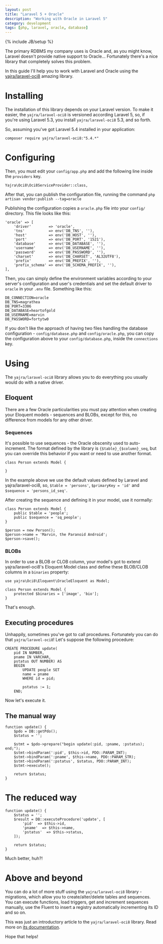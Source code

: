 ```yaml
---
layout: post
title: "Laravel 5 + Oracle"
description: "Working with Oracle in Laravel 5"
category: development
tags: [php, laravel, oracle, database]
---
```

{% include JB/setup %}

The primary RDBMS my company uses is Oracle and, as you might know, Laravel
doesn't provide native support to Oracle... Fortunately there's a nice library
that completely solves this problem.

In this guide I'll help you to work with Laravel and Oracle using the
[yajra/laravel-oci8](https://github.com/yajra/laravel-oci8) amazing library.

# Installing

The installation of this library depends on your Laravel version. To make it
easier, the `yajra/laravel-oci8` is versioned according Laravel 5, so, if you're
using Laravel 5.3, you install `yajra/laravel-oci8` 5.3, and so forth.

So, assuming you've got Laravel 5.4 installed in your application:

```
composer require yajra/laravel-oci8:"5.4.*"
```

# Configuring

Then, you must edit your `config/app.php` and add the following line inside the
`providers` key.

```
Yajra\Oci8\Oci8ServiceProvider::class,
```

After that, you can publish the configuration file, running the command `php artisan vendor:publish --tag=oracle`

Publishing the configuration copies a `oracle.php` file into your `config/` directory. This file looks like this:

```
'oracle' => [
    'driver'        => 'oracle',
    'tns'           => env('DB_TNS', ''),
    'host'          => env('DB_HOST', ''),
    'port'          => env('DB_PORT', '1521'),
    'database'      => env('DB_DATABASE', ''),
    'username'      => env('DB_USERNAME', ''),
    'password'      => env('DB_PASSWORD', ''),
    'charset'       => env('DB_CHARSET', 'AL32UTF8'),
    'prefix'        => env('DB_PREFIX', ''),
    'prefix_schema' => env('DB_SCHEMA_PREFIX', ''),
],
```

Then, you can simply define the environment variables according to your server's
configuration and user's credentials and set the default driver to `oracle` in
your `.env` file. Something like this:

```
DB_CONNECTION=oracle
DB_TNS=magrathea
DB_PORT=3306
DB_DATABASE=heartofgold
DB_USERNAME=marvin
DB_PASSWORD=fortytw0
```

If you don't like the approach of having two files handling the database
configuration - `config/database.php` and `config/oracle.php`, you can copy the
configuration above to your `config/database.php`, inside the `connections` key.

# Using

The `yajra/laravel-oci8` library allows you to do everything you usually would
do with a native driver.

## Eloquent

There are a few Oracle particularities you must pay attention when creating your
Eloquent models - sequences and BLOBs, except for this, no difference from
models for any other driver.

### Sequences

It's possible to use sequences - the Oracle obscenity used to auto-increment.
The format defined by the library is `{$table}_{$column}_seq`, but you can
override this behavior if you want or need to use another format.

```
class Person extends Model {

}
```

In the example above we use the default values defined by Laravel and
yajra/laravel-oci8, so, `$table = 'persons'`, `$primaryKey = 'id'` and
`$sequence = 'persons_id_seq'`.

After creating the sequence and defining it in your model, use it normally:

```
class Person extends Model {
    public $table = 'people';
    public $sequence = 'sq_people';
}

$person = new Person();
$person->name = 'Marvin, the Paranoid Android';
$person->save();
```

### BLOBs

In order to use a BLOB or CLOB column, your model's got to extend
yajra/laravel-oci8's Eloquent Model class and define these BLOB/CLOB columns in a
`binaries` property:

```
use yajra\Oci8\Eloquent\OracleEloquent as Model;

class Person extends Model {
    protected $binaries = ['image', 'bio'];
}
```

That's enough.


## Executing procedures

Unhappily, sometimes you've got to call procedures. Fortunately you can do that
`yajra/laravel-oci8`! Let's suppose the following procedure:

```
CREATE PROCEDURE update(
    pid IN NUMBER,
    pname IN VARCHAR,
    pstatus OUT NUMBER) AS
    BEGIN
        UPDATE people SET
        name = pname
        WHERE id = pid;

        pstatus := 1;
    END;
```

Now let's execute it.

## The manual way

```
function update() {
    $pdo = DB::getPdo();
    $status = '';

    $stmt = $pdo->prepare("begin update(:pid, :pname, :pstatus); end;");
    $stmt->bindParam(':pid', $this->id, PDO::PARAM_INT);
    $stmt->bindParam(':pname', $this->name, PDO::PARAM_STR);
    $stmt->bindParam(':pstatus', $status, PDO::PARAM_INT);
    $stmt->execute();

    return $status;
}
```

# The reduced way

```
function update() {
    $status = '';
    $result = DB::executeProcedure('update', [
        'pid'  => $this->id,
        'pname'  => $this->name,
        'pstatus'  => $this->status,
    ]);

    return $status;
}
```

Much better, huh?!

# Above and beyond

You can do a lot of more stuff using the `yajra/laravel-oci8` library - migrations,
which allow you to create/alter/delete tables and sequences. You can execute functions,
load triggers, get and increment sequences manually, use the Fluent to insert a
registry automatically incrementing its ID and so on.

This was just an introductory article to the `yajra/laravel-oci8` library. Read
more on [its documentation](https://yajrabox.com/docs/laravel-oci8).

Hope that helps!
